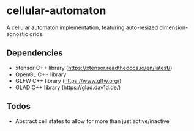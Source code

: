 # cellular-automaton
A cellular automaton implementation, featuring auto-resized dimension-agnostic grids.

## Dependencies
* xtensor C++ library (https://xtensor.readthedocs.io/en/latest/)
* OpenGL C++ library
* GLFW C++ library (https://www.glfw.org/)
* GLAD C++ library (https://glad.dav1d.de/)

## Todos
* Abstract cell states to allow for more than just active/inactive
